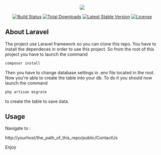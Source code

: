<p align="center"><img src="https://laravel.com/assets/img/components/logo-laravel.svg"></p>

<p align="center">
<a href="https://travis-ci.org/laravel/framework"><img src="https://travis-ci.org/laravel/framework.svg" alt="Build Status"></a>
<a href="https://packagist.org/packages/laravel/framework"><img src="https://poser.pugx.org/laravel/framework/d/total.svg" alt="Total Downloads"></a>
<a href="https://packagist.org/packages/laravel/framework"><img src="https://poser.pugx.org/laravel/framework/v/stable.svg" alt="Latest Stable Version"></a>
<a href="https://packagist.org/packages/laravel/framework"><img src="https://poser.pugx.org/laravel/framework/license.svg" alt="License"></a>
</p>

## About Laravel

The project use Laravel framework so you can clone this repo. You have to install the dependeces in order to use this project. So from the root of this project you have to launch the command 
```sh
composer install
```
Then you have to change database settings in .env file located in the root. Now you're able to create the table into your db. To do it you should now launch the command 
```sh
php artisan migrate
```
to create the table to save data.

## Usage

Navigate to :

http://yourhost/the_path_of_this_repo/public/ContactUs

Enjoy
